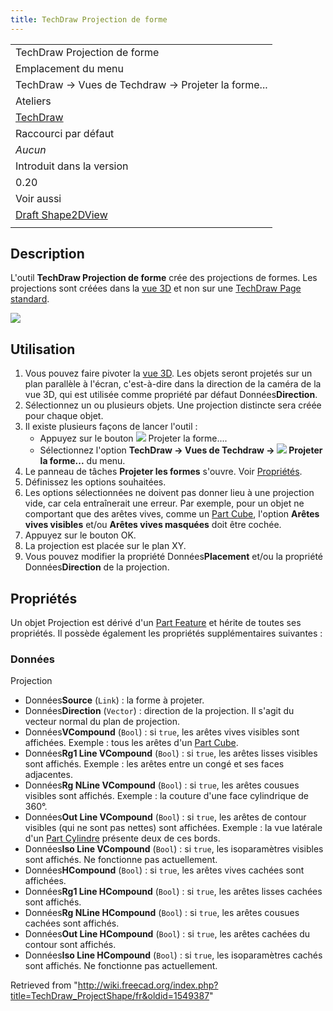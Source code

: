 ```yaml
---
title: TechDraw Projection de forme
---
```

|  |
| --- |
| TechDraw Projection de forme |
| Emplacement du menu |
| TechDraw → Vues de Techdraw → Projeter la forme... |
| Ateliers |
| [TechDraw](/TechDraw_Workbench/fr "TechDraw Workbench/fr") |
| Raccourci par défaut |
| *Aucun* |
| Introduit dans la version |
| 0.20 |
| Voir aussi |
| [Draft Shape2DView](/Draft_Shape2DView/fr "Draft Shape2DView/fr") |
|  |

## Description

L'outil **TechDraw Projection de forme** crée des projections de formes. Les projections sont créées dans la [vue 3D](/3D_view/fr "3D view/fr") et non sur une [TechDraw Page standard](/TechDraw_PageDefault/fr "TechDraw PageDefault/fr").

![](/images/ProjectShape1_it.png)

## Utilisation

1. Vous pouvez faire pivoter la [vue 3D](/3D_view/fr "3D view/fr"). Les objets seront projetés sur un plan parallèle à l'écran, c'est-à-dire dans la direction de la caméra de la vue 3D, qui est utilisée comme propriété par défaut Données**Direction**.
2. Sélectionnez un ou plusieurs objets. Une projection distincte sera créée pour chaque objet.
3. Il existe plusieurs façons de lancer l'outil :
   * Appuyez sur le bouton ![](/images/TechDraw_ProjectShape.svg) Projeter la forme....
   * Sélectionnez l'option **TechDraw → Vues de Techdraw → ![](/images/TechDraw_ProjectShape.svg) Projeter la forme...** du menu.
4. Le panneau de tâches **Projeter les formes** s'ouvre. Voir [Propriétés](#Propri.C3.A9t.C3.A9s).
5. Définissez les options souhaitées.
6. Les options sélectionnées ne doivent pas donner lieu à une projection vide, car cela entraînerait une erreur. Par exemple, pour un objet ne comportant que des arêtes vives, comme un [Part Cube](/Part_Box/fr "Part Box/fr"), l'option **Arêtes vives visibles** et/ou **Arêtes vives masquées** doit être cochée.
7. Appuyez sur le bouton OK.
8. La projection est placée sur le plan XY.
9. Vous pouvez modifier la propriété Données**Placement** et/ou la propriété Données**Direction** de la projection.

## Propriétés

Un objet Projection est dérivé d'un [Part Feature](/Part_Feature/fr "Part Feature/fr") et hérite de toutes ses propriétés. Il possède également les propriétés supplémentaires suivantes :

### Données

Projection

* Données**Source** (`Link`) : la forme à projeter.
* Données**Direction** (`Vector`) : direction de la projection. Il s'agit du vecteur normal du plan de projection.
* Données**VCompound** (`Bool`) : si `true`, les arêtes vives visibles sont affichées. Exemple : tous les arêtes d'un [Part Cube](/Part_Box/fr "Part Box/fr").
* Données**Rg1 Line VCompound** (`Bool`) : si `true`, les arêtes lisses visibles sont affichés. Exemple : les arêtes entre un congé et ses faces adjacentes.
* Données**Rg NLine VCompound** (`Bool`) : si `true`, les arêtes cousues visibles sont affichés. Exemple : la couture d'une face cylindrique de 360°.
* Données**Out Line VCompound** (`Bool`) : si `true`, les arêtes de contour visibles (qui ne sont pas nettes) sont affichées. Exemple : la vue latérale d'un [Part Cylindre](/Part_Cylinder/fr "Part Cylinder/fr") présente deux de ces bords.
* Données**Iso Line VCompound** (`Bool`) : si `true`, les isoparamètres visibles sont affichés. Ne fonctionne pas actuellement.
* Données**HCompound** (`Bool`) : si `true`, les arêtes vives cachées sont affichées.
* Données**Rg1 Line HCompound** (`Bool`) : si `true`, les arêtes lisses cachées sont affichés.
* Données**Rg NLine HCompound** (`Bool`) : si `true`, les arêtes cousues cachées sont affichés.
* Données**Out Line HCompound** (`Bool`) : si `true`, les arêtes cachées du contour sont affichés.
* Données**Iso Line HCompound** (`Bool`) : si `true`, les isoparamètres cachés sont affichés. Ne fonctionne pas actuellement.

Retrieved from "<http://wiki.freecad.org/index.php?title=TechDraw_ProjectShape/fr&oldid=1549387>"